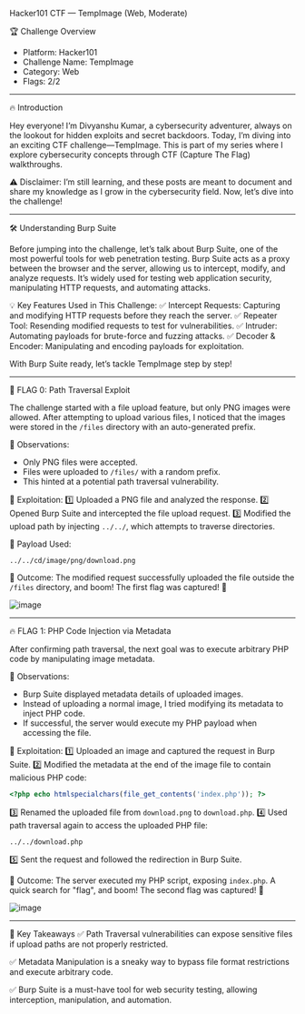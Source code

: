 Hacker101 CTF — TempImage (Web, Moderate)

🏆 Challenge Overview
- Platform: Hacker101
- Challenge Name: TempImage
- Category: Web
- Flags: 2/2

---

 🔥 Introduction

Hey everyone! I’m Divyanshu Kumar, a cybersecurity adventurer, always on the lookout for hidden exploits and secret backdoors. Today, I’m diving into an exciting CTF challenge—TempImage. This is part of my series where I explore cybersecurity concepts through CTF (Capture The Flag) walkthroughs.

⚠️ Disclaimer: I’m still learning, and these posts are meant to document and share my knowledge as I grow in the cybersecurity field. Now, let’s dive into the challenge!

---

 🛠 Understanding Burp Suite

Before jumping into the challenge, let’s talk about Burp Suite, one of the most powerful tools for web penetration testing. Burp Suite acts as a proxy between the browser and the server, allowing us to intercept, modify, and analyze requests. It’s widely used for testing web application security, manipulating HTTP requests, and automating attacks.

💡 Key Features Used in This Challenge:
✅ Intercept Requests: Capturing and modifying HTTP requests before they reach the server.
✅ Repeater Tool: Resending modified requests to test for vulnerabilities.
✅ Intruder: Automating payloads for brute-force and fuzzing attacks.
✅ Decoder & Encoder: Manipulating and encoding payloads for exploitation.

With Burp Suite ready, let’s tackle TempImage step by step!

---

 🚀 FLAG 0: Path Traversal Exploit

The challenge started with a file upload feature, but only PNG images were allowed. After attempting to upload various files, I noticed that the images were stored in the `/files` directory with an auto-generated prefix.

🔹 Observations:
- Only PNG files were accepted.
- Files were uploaded to `/files/` with a random prefix.
- This hinted at a potential path traversal vulnerability.

🔹 Exploitation:
1️⃣ Uploaded a PNG file and analyzed the response.
2️⃣ Opened Burp Suite and intercepted the file upload request.
3️⃣ Modified the upload path by injecting `../../`, which attempts to traverse directories.

🔹 Payload Used:
```
../../cd/image/png/download.png
```

📌 Outcome: The modified request successfully uploaded the file outside the `/files` directory, and boom! The first flag was captured! 🎉


![image](https://github.com/user-attachments/assets/3b7723e2-e96f-4f6e-80dd-5e0a90d85de7)


---

 🔥 FLAG 1: PHP Code Injection via Metadata

After confirming path traversal, the next goal was to execute arbitrary PHP code by manipulating image metadata.

🔹 Observations:
- Burp Suite displayed metadata details of uploaded images.
- Instead of uploading a normal image, I tried modifying its metadata to inject PHP code.
- If successful, the server would execute my PHP payload when accessing the file.

🔹 Exploitation:
1️⃣ Uploaded an image and captured the request in Burp Suite.
2️⃣ Modified the metadata at the end of the image file to contain malicious PHP code:

```php
<?php echo htmlspecialchars(file_get_contents('index.php')); ?>
```

3️⃣ Renamed the uploaded file from `download.png` to `download.php`.
4️⃣ Used path traversal again to access the uploaded PHP file:
```
../../download.php
```
5️⃣ Sent the request and followed the redirection in Burp Suite.

📌 Outcome: The server executed my PHP script, exposing `index.php`. A quick search for "flag", and boom! The second flag was captured! 🎉

![image](https://github.com/user-attachments/assets/51717996-f8ea-4ee4-8a34-994c54a16ed6)


---

 🔑 Key Takeaways
✅ Path Traversal vulnerabilities can expose sensitive files if upload paths are not properly restricted.

✅ Metadata Manipulation is a sneaky way to bypass file format restrictions and execute arbitrary code.

✅ Burp Suite is a must-have tool for web security testing, allowing interception, manipulation, and automation.

